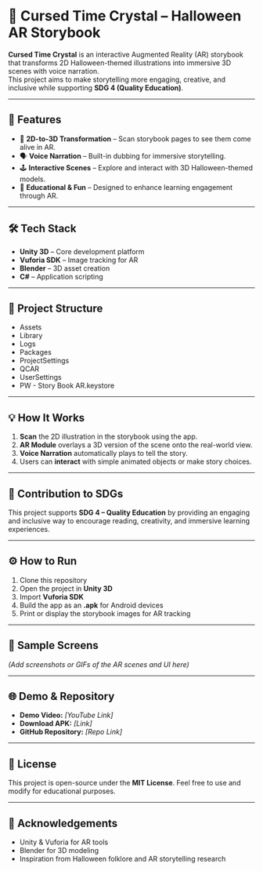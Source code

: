 # 🎃 Cursed Time Crystal – Halloween AR Storybook

**Cursed Time Crystal** is an interactive Augmented Reality (AR) storybook that transforms 2D Halloween-themed illustrations into immersive 3D scenes with voice narration.  
This project aims to make storytelling more engaging, creative, and inclusive while supporting **SDG 4 (Quality Education)**.

---

## 🚀 Features
- 📖 **2D-to-3D Transformation** – Scan storybook pages to see them come alive in AR.
- 🗣️ **Voice Narration** – Built-in dubbing for immersive storytelling.
- 🕹️ **Interactive Scenes** – Explore and interact with 3D Halloween-themed models.
- 🧩 **Educational & Fun** – Designed to enhance learning engagement through AR.

---

## 🛠️ Tech Stack
- **Unity 3D** – Core development platform  
- **Vuforia SDK** – Image tracking for AR  
- **Blender** – 3D asset creation  
- **C#** – Application scripting

---

## 📁 Project Structure
- Assets
- Library
- Logs
- Packages
- ProjectSettings
- QCAR
- UserSettings
- PW - Story Book AR.keystore

---

## 💡 How It Works
1. **Scan** the 2D illustration in the storybook using the app.  
2. **AR Module** overlays a 3D version of the scene onto the real-world view.  
3. **Voice Narration** automatically plays to tell the story.  
4. Users can **interact** with simple animated objects or make story choices.

---

## 🎯 Contribution to SDGs
This project supports **SDG 4 – Quality Education** by providing an engaging and inclusive way to encourage reading, creativity, and immersive learning experiences.

---

## ⚙️ How to Run
1. Clone this repository  
2. Open the project in **Unity 3D**  
3. Import **Vuforia SDK**  
4. Build the app as an **.apk** for Android devices  
5. Print or display the storybook images for AR tracking

---

## 📸 Sample Screens
*(Add screenshots or GIFs of the AR scenes and UI here)*

---

## 🌐 Demo & Repository
- **Demo Video:** *[YouTube Link]*  
- **Download APK:** *[Link]*  
- **GitHub Repository:** *[Repo Link]*

---

## 📜 License
This project is open-source under the **MIT License**. Feel free to use and modify for educational purposes.

---

## 🙏 Acknowledgements
- Unity & Vuforia for AR tools  
- Blender for 3D modeling  
- Inspiration from Halloween folklore and AR storytelling research  

